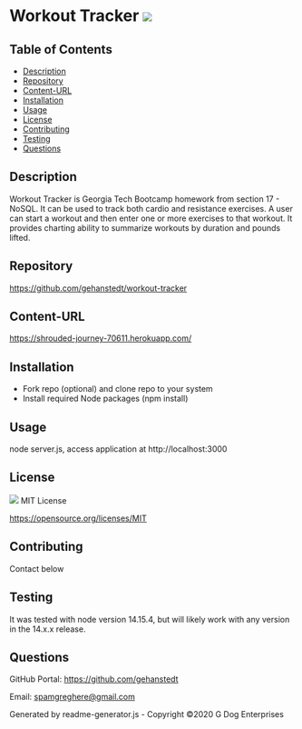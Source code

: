 # Workout Tracker <img src="https://img.shields.io/badge/License-MIT-yellow.svg">
    
## Table of Contents
* [Description](#description)
* [Repository](#repository)
* [Content-URL](#content-url)
* [Installation](#installation)
* [Usage](#usage)
* [License](#license)
* [Contributing](#contributing)
* [Testing](#testing)
* [Questions](#questions)

## Description
Workout Tracker is Georgia Tech Bootcamp homework from section 17 - NoSQL.  It can be used to track both cardio and resistance exercises.  A user can start a workout and then enter one or more exercises to that workout.  It provides charting ability to summarize workouts by duration and pounds lifted.

## Repository
https://github.com/gehanstedt/workout-tracker

## Content-URL
https://shrouded-journey-70611.herokuapp.com/

## Installation
- Fork repo (optional) and clone repo to your system 
- Install required Node packages (npm install)

## Usage
node server.js, access application at http://localhost:3000

## License
<img src="https://img.shields.io/badge/License-MIT-yellow.svg"> MIT License

https://opensource.org/licenses/MIT

## Contributing
Contact below

## Testing
It was tested with node version 14.15.4, but will likely work with any version in the 14.x.x release.

## Questions
GitHub Portal:  https://github.com/gehanstedt

Email:  spamgreghere@gmail.com

Generated by readme-generator.js - Copyright ©2020 G Dog Enterprises
      
